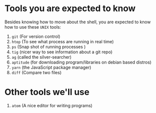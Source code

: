 # Tools you are expected to know


Besides knowing how to move about the shell, you are expected to know
how to use these `UNIX` tools:

1. `git` (For version control)
2. `htop` (To see what process are running in real time)
3. `ps` (Snap shot of running processes )
4. `tig` (nicer way to see information about a git repo)
5. `ag` (called the silver-searcher)
6. `aptitude` (for downloading program/libraries on debian based
   distros)
7. `yarn` (the JavaScript package manager)
8. `diff` (Compare two files)

# Other tools we'll use

1. `atom` (A nice editor for writing programs)

